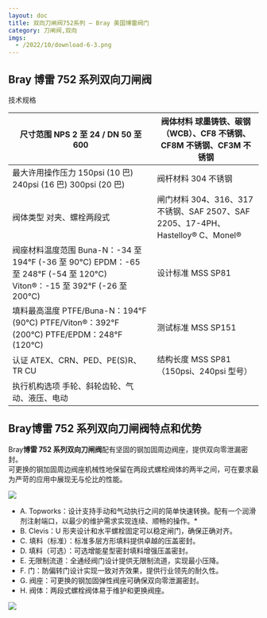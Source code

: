 ```yaml
---
layout: doc
title: 双向刀闸阀752系列 – Bray 美国博雷阀门
category: 刀闸阀,双向
imgs:
  - /2022/10/download-6-3.png
---
```


## Bray 博雷 752 系列双向刀闸阀

技术规格

| 尺寸范围 NPS 2 至 24 / DN 50 至 600                                                                                       | 阀体材料 球墨铸铁、碳钢（WCB）、CF8 不锈钢、CF8M 不锈钢、CF3M 不锈钢            |
| ------------------------------------------------------------------------------------------------------------------------- | ------------------------------------------------------------------------------- |
| 最大许用操作压力 150psi (10 巴) 240psi (16 巴) 300psi (20 巴)                                                             | 阀杆材料 304 不锈钢                                                             |
| 阀体类型 对夹、螺栓两段式                                                                                                 | 闸门材料 304、316、317 不锈钢、SAF 2507、SAF 2205、17-4PH、Hastelloy® C、Monel® |
| 阀座材料温度范围 Buna-N：-34 至 194°F (-36 至 90°C) EPDM：-65 至 248°F (-54 至 120°C) Viton®：-15 至 392°F (-26 至 200°C) | 设计标准 MSS SP81                                                               |
| 填料最高温度 PTFE/Buna-N：194°F (90°C) PTFE/Viton®：392°F (200°C) PTFE/EPDM：248°F (120°C)                                | 测试标准 MSS SP151                                                              |
| 认证 ATEX、CRN、PED、PE(S)R、TR CU                                                                                        | 结构长度 MSS SP81（150psi、240psi 型号）                                        |
| 执行机构选项 手轮、斜轮齿轮、气动、液压、电动                                                                             |                                                                                 |

## Bray**博雷 752 系列双向刀闸阀**特点和优势

Bray**博雷 752 系列双向刀闸阀**配有坚固的钢加固周边阀座，提供双向零泄漏密封。  
可更换的钢加固周边阀座机械性地保留在两段式螺栓阀体的两半之间，可在要求最为严苛的应用中展现无与伦比的性能。

![](/2022/10/download-9-4-722x1024.png)

- A. Topworks：设计支持手动和气动执行之间的简单快速转换。配有一个润滑剂注射端口，以最少的维护需求实现连续、顺畅的操作。\*
- B. Clevis：U 形夹设计和水平螺栓固定可以稳定闸门，确保正确对齐。
- C. 填料（标准）：标准多层方形填料提供卓越的压盖密封。
- D. 填料（可选）：可选增能星型密封填料增强压盖密封。
- E. 无限制流道：全通经阀门设计提供无限制流道，实现最小压降。
- F. 门：防偏转门设计实现一致对齐效果，提供行业领先的耐久性。
- G. 阀座：可更换的钢加固弹性阀座可确保双向零泄漏密封。
- H. 阀体：两段式螺栓阀体易于维护和更换阀座。

![](/2022/10/%E6%88%AA%E5%B1%8F2022-10-24-%E4%B8%8B%E5%8D%885.42.01-1024x770.png)
